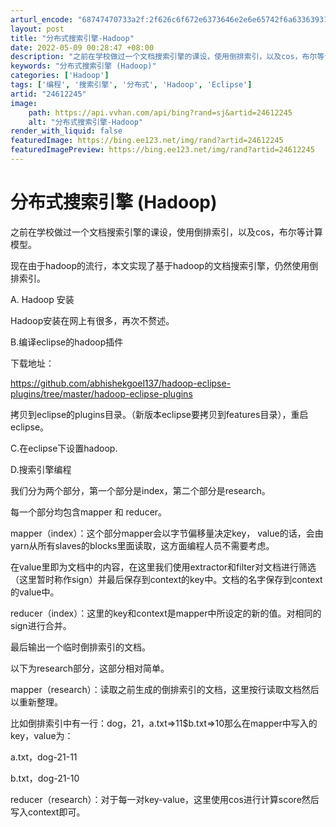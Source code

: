 ```yaml
---
arturl_encode: "68747470733a2f:2f626c6f672e6373646e2e6e65742f6a633639313836393138:2f61727469636c652f64657461696c732f3234363132323435"
layout: post
title: "分布式搜索引擎-Hadoop"
date: 2022-05-09 00:28:47 +08:00
description: "之前在学校做过一个文档搜索引擎的课设，使用倒排索引，以及cos，布尔等计算模型。现在由于hadoop"
keywords: "分布式搜索引擎 (Hadoop)"
categories: ['Hadoop']
tags: ['编程', '搜索引擎', '分布式', 'Hadoop', 'Eclipse']
artid: "24612245"
image:
    path: https://api.vvhan.com/api/bing?rand=sj&artid=24612245
    alt: "分布式搜索引擎-Hadoop"
render_with_liquid: false
featuredImage: https://bing.ee123.net/img/rand?artid=24612245
featuredImagePreview: https://bing.ee123.net/img/rand?artid=24612245
---
```


# 分布式搜索引擎 (Hadoop)

之前在学校做过一个文档搜索引擎的课设，使用倒排索引，以及cos，布尔等计算模型。

现在由于hadoop的流行，本文实现了基于hadoop的文档搜索引擎，仍然使用倒排索引。

A. Hadoop 安装

Hadoop安装在网上有很多，再次不赘述。

B.编译eclipse的hadoop插件

下载地址：

https://github.com/abhishekgoel137/hadoop-eclipse-plugins/tree/master/hadoop-eclipse-plugins

拷贝到eclipse的plugins目录。（新版本eclipse要拷贝到features目录），重启eclipse。

C.在eclipse下设置hadoop.

D.搜索引擎编程

我们分为两个部分，第一个部分是index，第二个部分是research。

每一个部分均包含mapper 和 reducer。

mapper（index）：这个部分mapper会以字节偏移量决定key， value的话，会由yarn从所有slaves的blocks里面读取，这方面编程人员不需要考虑。

在value里即为文档中的内容，在这里我们使用extractor和filter对文档进行筛选（这里暂时称作sign）并最后保存到context的key中。文档的名字保存到context的value中。

reducer（index）：这里的key和context是mapper中所设定的新的值。对相同的sign进行合并。

最后输出一个临时倒排索引的文档。

以下为research部分，这部分相对简单。

mapper（research）：读取之前生成的倒排索引的文档，这里按行读取文档然后以重新整理。

比如倒排索引中有一行：dog，21，a.txt=>11$b.txt=>10那么在mapper中写入的key，value为：

a.txt，dog-21-11

b.txt，dog-21-10

reducer（research）：对于每一对key-value，这里使用cos进行计算score然后写入context即可。